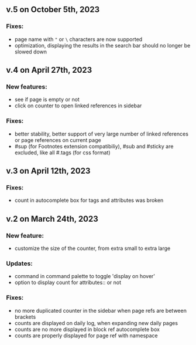 ## v.5 on October 5th, 2023
### Fixes:
  - page name with `"` or `\` characters are now supported
  - optimization, displaying the results in the search bar should no longer be slowed down

## v.4 on April 27th, 2023
### New features:
  - see if page is empty or not
  - click on counter to open linked references in sidebar
### Fixes:
  - better stability, better support of very large number of linked references or page references on current page
  - #sup (for Footnotes extension compatibiliy), #sub and #sticky are excluded, like all #.tags (for css format)

## v.3 on April 12th, 2023
### Fixes:
  - count in autocomplete box for tags and attributes was broken

## v.2 on March 24th, 2023
### New feature:
  - customize the size of the counter, from extra small to extra large

### Updates:
  - command in command palette to toggle 'display on hover'
  - option to display count for attributes:: or not
  
### Fixes:
  - no more duplicated counter in the sidebar when page refs are between brackets
  - counts are displayed on daily log, when expanding new daily pages
  - counts are no more displayed in block ref autocomplete box
  - counts are properly displayed for page ref with namespace
